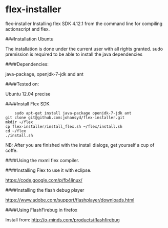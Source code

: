 flex-installer
==============

flex-installer Installing flex SDK 4.12.1 from the command line for compiling actionscript and flex.

###Installation Ubuntu

The installation is done under the current user with all rights granted. sudo premission is required to be able to install the java dependencies

####Dependencies:

java-package, openjdk-7-jdk and ant

####Tested on:

Ubuntu 12.04 precise

####Install Flex SDK

        sudo apt-get install java-package openjdk-7-jdk ant
	git clone git@github.com:johansyd/flex-installer.git
	mkdir ~/flex
	cp flex-installer/install_flex.sh ~/flex/install.sh
	cd ~/flex
	./install.sh

NB: After you are finished with the install dialogs, get yourself a cup of coffe.

####Using the mxml flex compiler.

####Installing Flex to use it with eclipse.

https://code.google.com/p/fb4linux/

####Installing the flash debug player

https://www.adobe.com/support/flashplayer/downloads.html

####Using FlashFirebug in firefox

Install from: http://o-minds.com/products/flashfirebug
